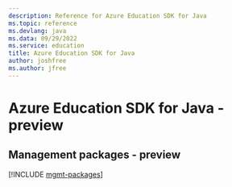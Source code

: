 ```yaml
---
description: Reference for Azure Education SDK for Java
ms.topic: reference
ms.devlang: java
ms.data: 09/29/2022
ms.service: education
title: Azure Education SDK for Java
author: joshfree
ms.author: jfree
---
```

# Azure Education SDK for Java - preview

## Management packages - preview
[!INCLUDE [mgmt-packages](education-mgmt-index.md)]
